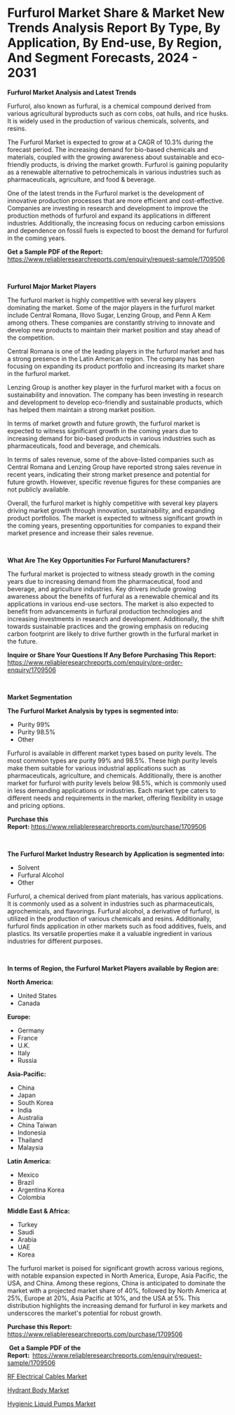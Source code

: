 <p><h1>Furfurol Market Share & Market New Trends Analysis Report By Type, By Application, By End-use, By Region, And Segment Forecasts, 2024 - 2031</h1></p><p><strong>Furfurol Market Analysis and Latest Trends</strong></p>
<p><p>Furfurol, also known as furfural, is a chemical compound derived from various agricultural byproducts such as corn cobs, oat hulls, and rice husks. It is widely used in the production of various chemicals, solvents, and resins.</p><p>The Furfurol Market is expected to grow at a CAGR of 10.3% during the forecast period. The increasing demand for bio-based chemicals and materials, coupled with the growing awareness about sustainable and eco-friendly products, is driving the market growth. Furfurol is gaining popularity as a renewable alternative to petrochemicals in various industries such as pharmaceuticals, agriculture, and food & beverage.</p><p>One of the latest trends in the Furfurol market is the development of innovative production processes that are more efficient and cost-effective. Companies are investing in research and development to improve the production methods of furfurol and expand its applications in different industries. Additionally, the increasing focus on reducing carbon emissions and dependence on fossil fuels is expected to boost the demand for furfurol in the coming years.</p></p>
<p><strong>Get a Sample PDF of the Report:&nbsp;</strong> <a href="https://www.reliableresearchreports.com/enquiry/request-sample/1709506">https://www.reliableresearchreports.com/enquiry/request-sample/1709506</a></p>
<p>&nbsp;</p>
<p><strong>Furfurol Major Market Players</strong></p>
<p><p>The furfurol market is highly competitive with several key players dominating the market. Some of the major players in the furfurol market include Central Romana, Illovo Sugar, Lenzing Group, and Penn A Kem among others. These companies are constantly striving to innovate and develop new products to maintain their market position and stay ahead of the competition.</p><p>Central Romana is one of the leading players in the furfurol market and has a strong presence in the Latin American region. The company has been focusing on expanding its product portfolio and increasing its market share in the furfurol market.</p><p>Lenzing Group is another key player in the furfurol market with a focus on sustainability and innovation. The company has been investing in research and development to develop eco-friendly and sustainable products, which has helped them maintain a strong market position.</p><p>In terms of market growth and future growth, the furfurol market is expected to witness significant growth in the coming years due to increasing demand for bio-based products in various industries such as pharmaceuticals, food and beverage, and chemicals.</p><p>In terms of sales revenue, some of the above-listed companies such as Central Romana and Lenzing Group have reported strong sales revenue in recent years, indicating their strong market presence and potential for future growth. However, specific revenue figures for these companies are not publicly available.</p><p>Overall, the furfurol market is highly competitive with several key players driving market growth through innovation, sustainability, and expanding product portfolios. The market is expected to witness significant growth in the coming years, presenting opportunities for companies to expand their market presence and increase their sales revenue.</p></p>
<p>&nbsp;</p>
<p><strong>What Are The Key Opportunities For Furfurol Manufacturers?</strong></p>
<p><p>The furfural market is projected to witness steady growth in the coming years due to increasing demand from the pharmaceutical, food and beverage, and agriculture industries. Key drivers include growing awareness about the benefits of furfural as a renewable chemical and its applications in various end-use sectors. The market is also expected to benefit from advancements in furfural production technologies and increasing investments in research and development. Additionally, the shift towards sustainable practices and the growing emphasis on reducing carbon footprint are likely to drive further growth in the furfural market in the future.</p></p>
<p><strong>Inquire or Share Your Questions If Any Before Purchasing This Report:</strong> <a href="https://www.reliableresearchreports.com/enquiry/pre-order-enquiry/1709506">https://www.reliableresearchreports.com/enquiry/pre-order-enquiry/1709506</a></p>
<p>&nbsp;</p>
<p><strong>Market Segmentation</strong></p>
<p><strong>The Furfurol Market Analysis by types is segmented into:</strong></p>
<p><ul><li>Purity 99%</li><li>Purity 98.5%</li><li>Other</li></ul></p>
<p><p>Furfurol is available in different market types based on purity levels. The most common types are purity 99% and 98.5%. These high purity levels make them suitable for various industrial applications such as pharmaceuticals, agriculture, and chemicals. Additionally, there is another market for furfurol with purity levels below 98.5%, which is commonly used in less demanding applications or industries. Each market type caters to different needs and requirements in the market, offering flexibility in usage and pricing options.</p></p>
<p><strong>Purchase this Report:&nbsp;</strong><a href="https://www.reliableresearchreports.com/purchase/1709506">https://www.reliableresearchreports.com/purchase/1709506</a></p>
<p>&nbsp;</p>
<p><strong>The Furfurol Market Industry Research by Application is segmented into:</strong></p>
<p><ul><li>Solvent</li><li>Furfural Alcohol</li><li>Other</li></ul></p>
<p><p>Furfurol, a chemical derived from plant materials, has various applications. It is commonly used as a solvent in industries such as pharmaceuticals, agrochemicals, and flavorings. Furfural alcohol, a derivative of furfurol, is utilized in the production of various chemicals and resins. Additionally, furfurol finds application in other markets such as food additives, fuels, and plastics. Its versatile properties make it a valuable ingredient in various industries for different purposes.</p></p>
<p>&nbsp;</p>
<p><strong>In terms of Region, the Furfurol Market Players available by Region are:</strong></p>
<p>
    <p> <strong> North America: </strong>
        <ul>
            <li>United States</li>
            <li>Canada</li>
        </ul>
        </p> 
    <p> <strong> Europe: </strong>
        <ul>
            <li>Germany</li>
            <li>France</li>
            <li>U.K.</li>
            <li>Italy</li>
            <li>Russia</li>
        </ul>
        </p> 
    <p> <strong> Asia-Pacific: </strong>
        <ul>
            <li>China</li>
            <li>Japan</li>
            <li>South Korea</li>
            <li>India</li>
            <li>Australia</li>
            <li>China Taiwan</li>
            <li>Indonesia</li>
            <li>Thailand</li>
            <li>Malaysia</li>
        </ul>
        </p> 
    <p> <strong> Latin America: </strong>
        <ul>
            <li>Mexico</li>
            <li>Brazil</li>
            <li>Argentina Korea</li>
            <li>Colombia</li>
        </ul>
        </p> 
    <p> <strong> Middle East & Africa: </strong>
        <ul>
            <li>Turkey</li>
            <li>Saudi</li>
            <li>Arabia</li>
            <li>UAE</li>
            <li>Korea</li>
        </ul>
    </p>
    </p>
<p><p>The furfurol market is poised for significant growth across various regions, with notable expansion expected in North America, Europe, Asia Pacific, the USA, and China. Among these regions, China is anticipated to dominate the market with a projected market share of 40%, followed by North America at 25%, Europe at 20%, Asia Pacific at 10%, and the USA at 5%. This distribution highlights the increasing demand for furfurol in key markets and underscores the market's potential for robust growth.</p></p>
<p><strong>Purchase this Report: </strong><a href="https://www.reliableresearchreports.com/purchase/1709506">https://www.reliableresearchreports.com/purchase/1709506</a></p>
<p>&nbsp;<strong>Get a Sample PDF of the Report:&nbsp;&nbsp;</strong><a href="https://www.reliableresearchreports.com/enquiry/request-sample/1709506">https://www.reliableresearchreports.com/enquiry/request-sample/1709506</a></p>
<p><strong></strong></p>
<p><p><a href="https://view.publitas.com/reportprime-1/rf-electrical-cables-market-provides-a-comprehensive-analysis-including-a-macro-overview-of-the-market-as-well-as-micro-details-such-as-market-size-and-competitive-landscape/">RF Electrical Cables Market</a></p><p><a href="https://view.publitas.com/reportprime-1/hydrant-body-market-offers-provide-insightful-data-for-the-time-period-from-2023-to-2030-and-also-provide-analysis-based-on-application-type-and-region/">Hydrant Body Market</a></p><p><a href="https://view.publitas.com/reportprime-1/insights-into-hygienic-liquid-pumps-market-size-analysing-market-share-trends-and-growth-from-2023-to-2030/">Hygienic Liquid Pumps Market</a></p></p>